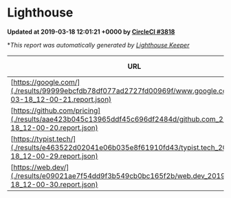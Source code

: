 
# Lighthouse

**Updated at 2019-03-18 12:01:21 +0000 by [CircleCI #3818](https://circleci.com/gh/ItinerisLtd/lighthouse-keeper-example/3818)**

**This report was automatically generated by [Lighthouse Keeper](https://github.com/itinerisltd/lighthouse-keeper)*

| URL | Performance | Accessibility | Best Practices | SEO | PWA | Updated At |
| --- | --- | --- | --- | --- | --- | --- |
| [https://google.com/](./results/99999ebcfdb78df077ad2727fd00969f/www.google.com_2019-03-18_12-00-21.report.json) | 0.9 | 0.71 | 0.93 | 0.8 | 0.58 | 2019-03-18T12:00:21.056Z |
| [https://github.com/pricing](./results/aae423b045c13965ddf45c696df2484d/github.com_2019-03-18_12-00-20.report.json) | 0.87 | 0.89 | 0.93 | 0.9 | 0.58 | 2019-03-18T12:00:20.445Z |
| [https://typist.tech/](./results/e463522d02041e06b035e8f61910fd43/typist.tech_2019-03-18_12-00-29.report.json) | 1 |  |  |  |  | 2019-03-18T12:00:29.774Z |
| [https://web.dev/](./results/e09021ae7f54dd9f3b549cb0bc165f2b/web.dev_2019-03-18_12-00-30.report.json) | 0.9 | 0.93 | 1 | 0.87 | 1 | 2019-03-18T12:00:30.329Z |
